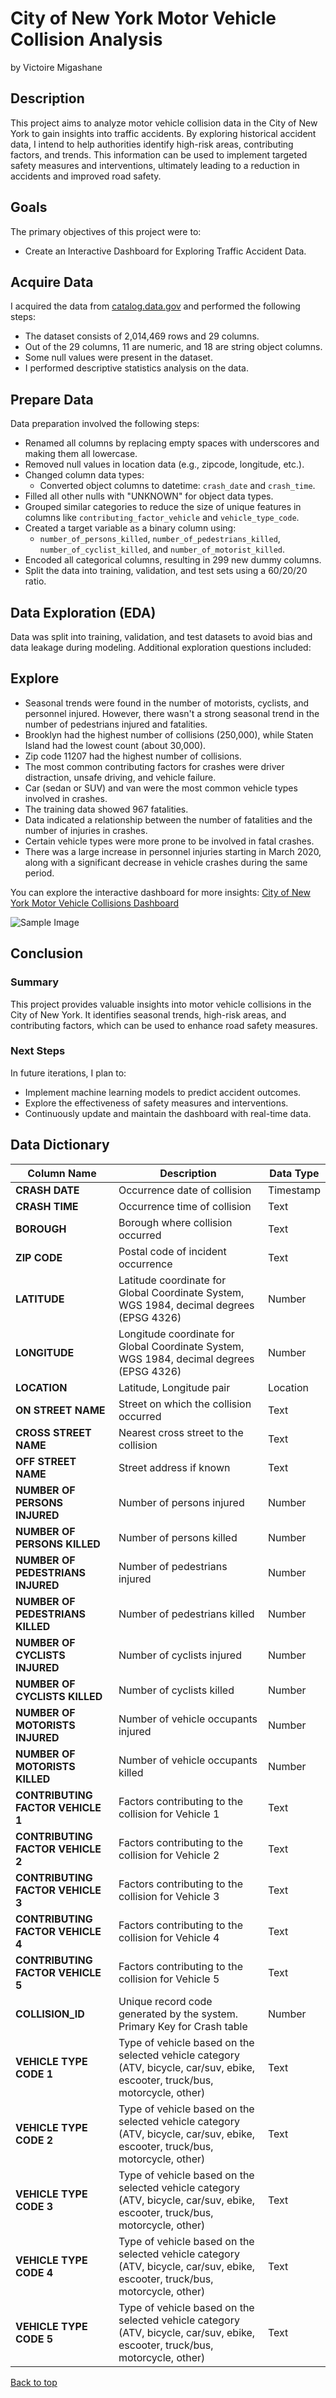 <a name="top"></a>

# City of New York Motor Vehicle Collision Analysis

by Victoire Migashane

## Description

This project aims to analyze motor vehicle collision data in the City of New York to gain insights into traffic accidents. By exploring historical accident data, I intend to help authorities identify high-risk areas, contributing factors, and trends. This information can be used to implement targeted safety measures and interventions, ultimately leading to a reduction in accidents and improved road safety.

## Goals

The primary objectives of this project were to:

- Create an Interactive Dashboard for Exploring Traffic Accident Data.

## Acquire Data

I acquired the data from [catalog.data.gov](https://catalog.data.gov/dataset/motor-vehicle-collisions-crashes) and performed the following steps:

- The dataset consists of 2,014,469 rows and 29 columns.
- Out of the 29 columns, 11 are numeric, and 18 are string object columns.
- Some null values were present in the dataset.
- I performed descriptive statistics analysis on the data.

## Prepare Data

Data preparation involved the following steps:

- Renamed all columns by replacing empty spaces with underscores and making them all lowercase.
- Removed null values in location data (e.g., zipcode, longitude, etc.).
- Changed column data types:
    - Converted object columns to datetime: `crash_date` and `crash_time`.
- Filled all other nulls with "UNKNOWN" for object data types.
- Grouped similar categories to reduce the size of unique features in columns like `contributing_factor_vehicle` and `vehicle_type_code`.
- Created a target variable as a binary column using:
    - `number_of_persons_killed`, `number_of_pedestrians_killed`, `number_of_cyclist_killed`, and `number_of_motorist_killed`.
- Encoded all categorical columns, resulting in 299 new dummy columns.
- Split the data into training, validation, and test sets using a 60/20/20 ratio.

## Data Exploration (EDA)

Data was split into training, validation, and test datasets to avoid bias and data leakage during modeling. Additional exploration questions included:

## Explore

- Seasonal trends were found in the number of motorists, cyclists, and personnel injured. However, there wasn't a strong seasonal trend in the number of pedestrians injured and fatalities.
- Brooklyn had the highest number of collisions (250,000), while Staten Island had the lowest count (about 30,000).
- Zip code 11207 had the highest number of collisions.
- The most common contributing factors for crashes were driver distraction, unsafe driving, and vehicle failure.
- Car (sedan or SUV) and van were the most common vehicle types involved in crashes.
- The training data showed 967 fatalities.
- Data indicated a relationship between the number of fatalities and the number of injuries in crashes.
- Certain vehicle types were more prone to be involved in fatal crashes.
- There was a large increase in personnel injuries starting in March 2020, along with a significant decrease in vehicle crashes during the same period.

You can explore the interactive dashboard for more insights: [City of New York Motor Vehicle Collisions Dashboard](https://public.tableau.com/views/CityofNewYorkMotorVehicleCollisions/injuryboard?:language=en-US&:display_count=n&:origin=viz_share_link)

![Sample Image](attachment:1425f706-a426-42fd-966b-af9a9435f415.png)

## Conclusion

### Summary

This project provides valuable insights into motor vehicle collisions in the City of New York. It identifies seasonal trends, high-risk areas, and contributing factors, which can be used to enhance road safety measures.

### Next Steps

In future iterations, I plan to:

- Implement machine learning models to predict accident outcomes.
- Explore the effectiveness of safety measures and interventions.
- Continuously update and maintain the dashboard with real-time data.

## Data Dictionary

|Column Name|Description|Data Type|
|----|----|----|
|**CRASH DATE**|Occurrence date of collision|Timestamp|
|**CRASH TIME**|Occurrence time of collision|Text|
|**BOROUGH**|Borough where collision occurred|Text|
|**ZIP CODE**|Postal code of incident occurrence|Text|
|**LATITUDE**|Latitude coordinate for Global Coordinate System, WGS 1984, decimal degrees (EPSG 4326)|Number|
|**LONGITUDE**|Longitude coordinate for Global Coordinate System, WGS 1984, decimal degrees (EPSG 4326)|Number|
|**LOCATION**|Latitude, Longitude pair|Location|
|**ON STREET NAME**|Street on which the collision occurred|Text|
|**CROSS STREET NAME**|Nearest cross street to the collision|Text|
|**OFF STREET NAME**|Street address if known|Text|
|**NUMBER OF PERSONS INJURED**|Number of persons injured|Number|
|**NUMBER OF PERSONS KILLED**|Number of persons killed|Number|
|**NUMBER OF PEDESTRIANS INJURED**| Number of pedestrians injured|Number|
|**NUMBER OF PEDESTRIANS KILLED**|Number of pedestrians killed|Number|
|**NUMBER OF CYCLISTS INJURED**|Number of cyclists injured|Number|
|**NUMBER OF CYCLISTS KILLED**|Number of cyclists killed|Number|
|**NUMBER OF MOTORISTS INJURED**|Number of vehicle occupants injured|Number|
|**NUMBER OF MOTORISTS KILLED**|Number of vehicle occupants killed|Number|
|**CONTRIBUTING FACTOR VEHICLE 1**|Factors contributing to the collision for Vehicle 1|Text|
|**CONTRIBUTING FACTOR VEHICLE 2**|Factors contributing to the collision for Vehicle 2|Text|
|**CONTRIBUTING FACTOR VEHICLE 3**|Factors contributing to the collision for Vehicle 3|Text|
|**CONTRIBUTING FACTOR VEHICLE 4**|Factors contributing to the collision for Vehicle 4|Text|
|**CONTRIBUTING FACTOR VEHICLE 5**|Factors contributing to the collision for Vehicle 5|Text|
|**COLLISION_ID**|Unique record code generated by the system. Primary Key for Crash table|Number|
|**VEHICLE TYPE CODE 1**|Type of vehicle based on the selected vehicle category (ATV, bicycle, car/suv, ebike, escooter, truck/bus, motorcycle, other)|Text|
|**VEHICLE TYPE CODE 2**|Type of vehicle based on the selected vehicle category (ATV, bicycle, car/suv, ebike, escooter, truck/bus, motorcycle, other)|Text|
|**VEHICLE TYPE CODE 3**|Type of vehicle based on the selected vehicle category (ATV, bicycle, car/suv, ebike, escooter, truck/bus, motorcycle, other)|Text|
|**VEHICLE TYPE CODE 4**|Type of vehicle based on the selected vehicle category (ATV, bicycle, car/suv, ebike, escooter, truck/bus, motorcycle, other)|Text|
|**VEHICLE TYPE CODE 5**|Type of vehicle based on the selected vehicle category (ATV, bicycle, car/suv, ebike, escooter, truck/bus, motorcycle, other)|Text|


[Back to top](#top)


